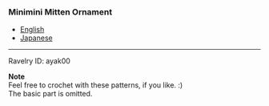 ### Minimini Mitten Ornament
- [English](mitten_ornament_en.md)
- [Japanese](mitten_ornament_jp.md)


---

Ravelry ID: ayak00  

**Note**  
Feel free to crochet with these patterns, if you like. :)  
The basic part is omitted.  

